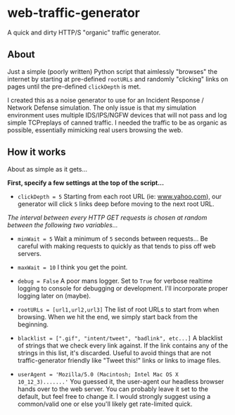 # web-traffic-generator
A quick and dirty HTTP/S "organic" traffic generator. 

## About
Just a simple (poorly written) Python script that aimlessly "browses" the internet by starting at pre-defined `rootURLs` and randomly "clicking" links on pages until the pre-defined `clickDepth` is met.

I created this as a noise generator to use for an Incident Response / Network Defense simulation. The only issue is that my simulation environment uses multiple IDS/IPS/NGFW devices that will not pass and log simple TCPreplays of canned traffic. I needed the traffic to be as organic as possible, essentially mimicking real users browsing the web. 

## How it works
About as simple as it gets...

**First, specify a few settings at the top of the script...**

- `clickDepth = 5` Starting from each root URL (ie: www.yahoo.com), our generator will click `5` links deep before moving to the next root URL.

*The interval between every HTTP GET requests is chosen at random between the following two variables...*

- `minWait = 5` Wait a minimum of `5` seconds between requests... Be careful with making requests to quickly as that tends to piss off web servers.
- `maxWait = 10` I think you get the point.


- `debug = False` A poor mans logger. Set to `True` for verbose realtime logging to console for debugging or development. I'll incorporate proper logging later on (maybe).


- `rootURLs = [url1,url2,url3]` The list of root URLs to start from when browsing. When we hit the end, we simply start back from the beginning.

- `blacklist = [".gif", "intent/tweet", "badlink", etc...]` A blacklist of strings that we check every link against. If the link contains any of the strings in this list, it's discarded. Useful to avoid things that are not traffic-generator friendly like "Tweet this!" links or links to image files.

- `userAgent = 'Mozilla/5.0 (Macintosh; Intel Mac OS X 10_12_3).......'` You guessed it, the user-agent our headless browser hands over to the web server. You can probably leave it set to the default, but feel free to change it. I would strongly suggest using a common/valid one or else you'll likely get rate-limited quick. 
